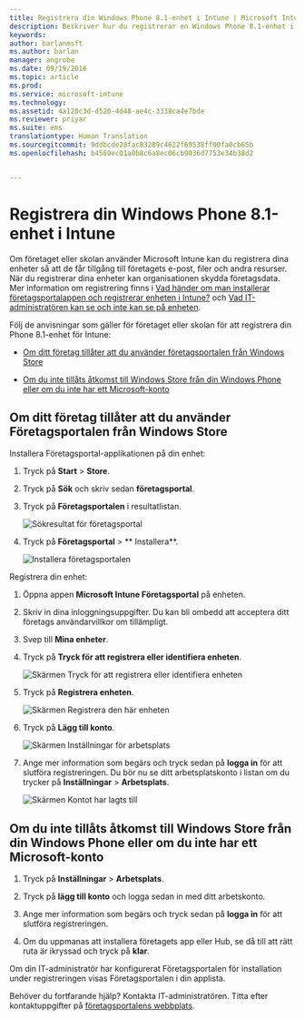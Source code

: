 ```yaml
---
title: Registrera din Windows Phone 8.1-enhet i Intune | Microsoft Intune
description: Beskriver hur du registrerar en Windows Phone 8.1-enhet i Intune
keywords: 
author: barlanmsft
ms.author: barlan
manager: angrobe
ms.date: 09/19/2016
ms.topic: article
ms.prod: 
ms.service: microsoft-intune
ms.technology: 
ms.assetid: 4a120c3d-d520-4d48-ae4c-3338ca4e7bde
ms.reviewer: priyar
ms.suite: ems
translationtype: Human Translation
ms.sourcegitcommit: 9ddbcde20fac83289c4622f69538ff00fa0cb65b
ms.openlocfilehash: b4569ec01a0b8c6a8ec06cb9036d7753e34b38d2


---
```



# <a name="enroll-your-windows-phone-81-device-in-intune"></a>Registrera din Windows Phone 8.1-enhet i Intune

Om företaget eller skolan använder Microsoft Intune kan du registrera dina enheter så att de får tillgång till företagets e-post, filer och andra resurser. När du registrerar dina enheter kan organisationen skydda företagsdata. Mer information om registrering finns i [Vad händer om man installerar företagsportalappen och registrerar enheten i Intune?](what-happens-if-you-install-the-company-portal-app-and-enroll-your-device-in-intune-windows.md) och [Vad IT-administratören kan se och inte kan se på enheten](what-can-your-it-administrator-see-when-you-enroll-your-device-in-intune-windows.md).


Följ de anvisningar som gäller för företaget eller skolan för att registrera din Phone 8.1-enhet för Intune:

-   [Om ditt företag tillåter att du använder företagsportalen från Windows Store](#if-your-company-lets-you-use-the-company-portal-from-the-windows-store)

-   [Om du inte tillåts åtkomst till Windows Store från din Windows Phone eller om du inte har ett Microsoft-konto](#if-you-are-not-allowed-to-access-the-windows-store-from-your-windows-phone-or-if-you-do-not-have-a-microsoft-account)

## <a name="if-your-company-lets-you-use-the-company-portal-from-the-windows-store"></a>Om ditt företag tillåter att du använder Företagsportalen från Windows Store
Installera Företagsportal-applikationen på din enhet:

1.  Tryck på **Start** &gt; **Store**.

2.  Tryck på **Sök** och skriv sedan **företagsportal**.

3.  Tryck på **Företagsportalen** i resultatlistan.

    ![Sökresultat för företagsportal](./media/WP81-1-CP-search-store-v2.png)

4.  Tryck på **Företagsportal** &gt; ** Installera**.

    ![Installera företagsportalen](./media/WP81-2-CP-install-v2.png)

Registrera din enhet:

1.  Öppna appen **Microsoft Intune Företagsportal** på enheten.

2.  Skriv in dina inloggningsuppgifter. Du kan bli ombedd att acceptera ditt företags användarvillkor om tillämpligt.

3.  Svep till **Mina enheter**.

4.  Tryck på **Tryck för att registrera eller identifiera enheten**.

    ![Skärmen Tryck för att registrera eller identifiera enheten](./media/WP81-enroll-1-swipe-my-devices.png)

5.  Tryck på **Registrera enheten**.

    ![Skärmen Registrera den här enheten](./media/WP81-enroll-2-enroll-this-device.png)

6.  Tryck på **Lägg till konto**.

    ![Skärmen Inställningar för arbetsplats](./media/WP81-enroll-3-workplace-add-acct.png)

7.  Ange mer information som begärs och tryck sedan på **logga in** för att slutföra registreringen. Du bör nu se ditt arbetsplatskonto i listan om du trycker på **Inställningar** &gt; **Arbetsplats**.

    ![Skärmen Kontot har lagts till](./media/WP81-enroll-4-account-added.png)

## <a name="if-you-are-not-allowed-to-access-the-windows-store-from-your-windows-phone-or-if-you-do-not-have-a-microsoft-account"></a>Om du inte tillåts åtkomst till Windows Store från din Windows Phone eller om du inte har ett Microsoft-konto

1.  Tryck på **Inställningar** &gt; **Arbetsplats**.

2.  Tryck på **lägg till konto** och logga sedan in med ditt arbetskonto.

3.  Ange mer information som begärs och tryck sedan på **logga in** för att slutföra registreringen.

4.  Om du uppmanas att installera företagets app eller Hub, se då till att rätt ruta är ikryssad och tryck på **klar**.

Om din IT-administratör har konfigurerat Företagsportalen för installation under registreringen visas Företagsportalen i din applista.

Behöver du fortfarande hjälp? Kontakta IT-administratören. Titta efter kontaktuppgifter på [företagsportalens webbplats](http://portal.manage.microsoft.com).



<!--HONumber=Nov16_HO1-->


